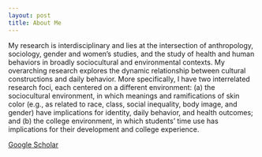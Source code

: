 ```yaml
---
layout: post
title: About Me
---
```



My research is interdisciplinary and lies at the intersection of anthropology, sociology, gender and women’s studies, and the study of health and human behaviors in broadly sociocultural and environmental contexts. My overarching research explores the dynamic relationship between cultural constructions and daily behavior. More specifically, I have two interrelated research foci, each centered on a different environment: (a) the sociocultural environment, in which meanings and ramifications of skin color (e.g., as related to race, class, social inequality, body image, and gender) have implications for identity, daily behavior, and health outcomes; and (b) the college environment, in which students’ time use has implications for their development and college experience.

[Google Scholar](https://scholar.google.com/citations?user=elH6odcAAAAJ&hl=en)

